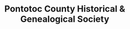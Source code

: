 ---
layout: repo
title: "Pontotoc County Historical & Genealogical Society"
id: 24625
permalink: repos/24625/
---